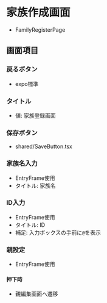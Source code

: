 # 家族作成画面

- FamilyRegisterPage

## 画面項目

### 戻るボタン
- expo標準

### タイトル
- 値: 家族登録画面

### 保存ボタン
- shared/SaveButton.tsx

### 家族名入力
- EntryFrame使用
- タイトル: 家族名

### ID入力
- EntryFrame使用
- タイトル: ID
- 補足: 入力ボックスの手前に`@`を表示

### 親設定
- EntryFrame使用
#### 押下時
- 親編集画面へ遷移

